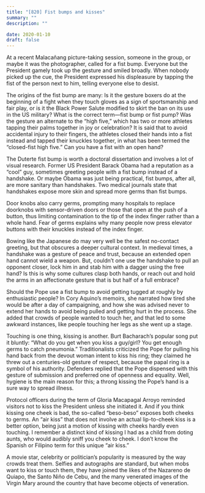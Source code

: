 ```yaml
---
title: "[820] Fist bumps and kisses"
summary: ""
description: ""

date: 2020-01-10
draft: false
---
```



At a recent Malacañang picture-taking session, someone in the group, or maybe it was the photographer, called for a fist bump. Everyone but the President gamely took up the gesture and smiled broadly. When nobody picked up the cue, the President expressed his displeasure by tapping the fist of the person next to him, telling everyone else to desist.

The origins of the fist bump are many: Is it the gesture boxers do at the beginning of a fight when they touch gloves as a sign of sportsmanship and fair play, or is it the Black Power Salute modified to skirt the ban on its use in the US military? What is the correct term—fist bump or fist pump? Was the gesture an alternate to the “high five,” which has two or more athletes tapping their palms together in joy or celebration? It is said that to avoid accidental injury to their fingers, the athletes closed their hands into a fist instead and tapped their knuckles together, in what has been termed the “closed-fist high five.” Can you have a fist with an open hand?

The Duterte fist bump is worth a doctoral dissertation and involves a lot of visual research. Former US President Barack Obama had a reputation as a “cool” guy, sometimes greeting people with a fist bump instead of a handshake. Or maybe Obama was just being practical, fist bumps, after all, are more sanitary than handshakes. Two medical journals state that handshakes expose more skin and spread more germs than fist bumps.

Door knobs also carry germs, prompting many hospitals to replace doorknobs with sensor-driven doors or those that open at the push of a button, thus limiting contamination to the tip of the index finger rather than a whole hand. Fear of germs explains why many people now press elevator buttons with their knuckles instead of the index finger.

Bowing like the Japanese do may very well be the safest no-contact greeting, but that obscures a deeper cultural context. In medieval times, a handshake was a gesture of peace and trust, because an extended open hand cannot wield a weapon. But, couldn’t one use the handshake to pull an opponent closer, lock him in and stab him with a dagger using the free hand? Is this is why some cultures clasp both hands, or reach out and hold the arms in an affectionate gesture that is but half of a full embrace?

Should the Pope use a fist bump to avoid getting tugged at roughly by enthusiastic people? In Cory Aquino’s memoirs, she narrated how tired she would be after a day of campaigning, and how she was advised never to extend her hands to avoid being pulled and getting hurt in the process. She added that crowds of people wanted to touch her, and that led to some awkward instances, like people touching her legs as she went up a stage.

Touching is one thing, kissing is another. Burt Bacharach’s popular song put it bluntly: “What do you get when you kiss a guy/girl? You get enough germs to catch pneumonia.” Traditionalists criticized the Pope for pulling his hand back from the devout woman intent to kiss his ring; they claimed he threw out a centuries-old gesture of respect, because the papal ring is a symbol of his authority. Defenders replied that the Pope dispensed with this gesture of submission and preferred one of openness and equality. Well, hygiene is the main reason for this; a throng kissing the Pope’s hand is a sure way to spread illness.

Protocol officers during the term of Gloria Macapagal Arroyo reminded visitors not to kiss the President unless she initiated it. And if you think kissing one cheek is bad, the so-called “beso-beso” exposes both cheeks to germs. An “air kiss” that does not involve an actual lip-to-cheek kiss is a better option, being just a motion of kissing with cheeks hardly even touching. I remember a distinct kind of kissing I had as a child from doting aunts, who would audibly sniff you cheek to cheek. I don’t know the Spanish or Filipino term for this unique “air kiss.”

A movie star, celebrity or politician’s popularity is measured by the way crowds treat them. Selfies and autographs are standard, but when mobs want to kiss or touch them, they have joined the likes of the Nazareno de Quiapo, the Santo Niño de Cebu, and the many venerated images of the Virgin Mary around the country that have become objects of veneration.
